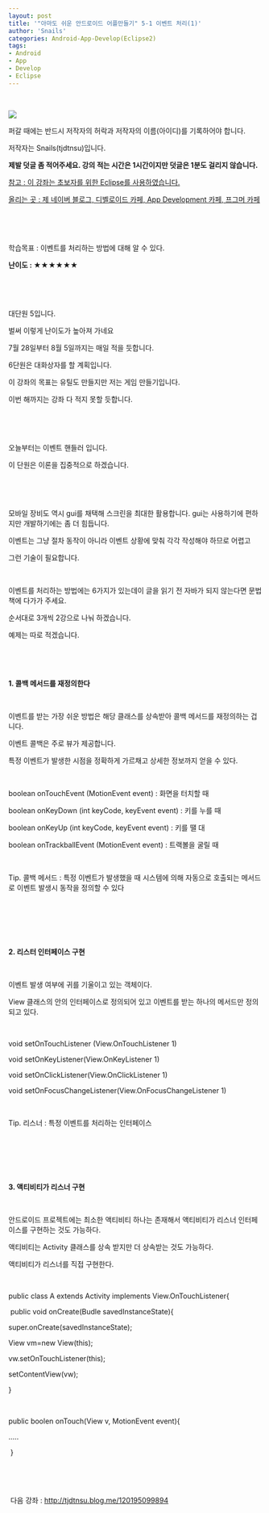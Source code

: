 ```yaml
---
layout: post
title: '"아마도 쉬운 안드로이드 어플만들기" 5-1 이벤트 처리(1)'
author: 'Snails'
categories: Android-App-Develop(Eclipse2)
tags:
- Android
- App
- Develop
- Eclipse
---
```



<script> location.href='https://cafe.naver.com/develoid/288121' ; </script>

<p>&nbsp;</p>
<p></p>
<p><img src="https://dthumb-phinf.pstatic.net/?src=%22http%3A%2F%2Fpostfiles3.naver.net%2F20130523_178%2Ftjdtnsu_1369283538974akCh1_JPEG%2Fand.jpg%3Ftype%3Dw2%22&amp;type=cafe_wa740"></p>
<p>퍼갈 때에는 반드시 저작자의 허락과 저작자의 이름(아이디)를 기록하어야 합니다.</p>
<p>저작자는 Snails(tjdtnsu)입니다.</p>
<p><strong>제발 덧글 좀 적어주세요. 강의 적는 시간은 1시간이지만 덧글은 1분도 걸리지 않습니다.</strong></p>
<p><u>참고 : 이 강좌는 초보자를 위한 Eclipse를 사용하였습니다.</u></p>
<p><u>올리는 곳 : 제 네이버 블로그, 디벨로이드 카페, App Development 카페, 프그머 카페</u></p>
<p>&nbsp;</p>
<p><u>﻿</u></p>
<p>학습목표 :&nbsp;이벤트를 처리하는 방법에 대해 알 수 있다.</p>
<p><strong>난이도 : ★★★★★★</strong>&nbsp; </p>
<p>&nbsp;</p>
<p>&nbsp;</p>
<p>대단원 5입니다.</p>
<p>벌써 이렇게 난이도가 높아져 가네요</p>
<p>7월 28일부터 8월 5일까지는 매일 적을 듯합니다.</p>
<p>6단원은 대화상자를 할 계획입니다.</p>
<p>이 강좌의 목표는 유틸도 만들지만 저는 게임 만들기입니다.</p>
<p>이번 해까지는 강좌 다 적지 못할 듯합니다.</p>
<p>&nbsp;</p>
<p>&nbsp;</p>
<p>오늘부터는 이벤트 핸들러 입니다.</p>
<p>이 단원은 이론을 집중적으로 하겠습니다.</p>
<p>&nbsp;</p>
<p>&nbsp;</p>
<p>모바일 장비도 역시 gui를 채택해 스크린을 최대한 활용합니다. gui는 사용하기에 편하지만 개발하기에는 좀 더 힘듭니다.</p>
<p>이벤트는 그냥 절차 동작이 아니라 이벤트 상황에 맞춰 각각 작성해야 하므로 어렵고</p>
<p>그런 기술이 필요합니다.</p>
<p>&nbsp;</p>
<p>이벤트를 처리하는 방법에는 6가지가 있는데이 글을 읽기 전 자바가 되지 않는다면 문법책에 다가가 주세요.</p>
<p>순서대로 3개씩 2강으로 나눠 하겠습니다.</p>
<p>예제는 따로 적겠습니다.</p>
<p>&nbsp;</p>
<p>&nbsp;</p>
<p><strong>1. 콜백 메서드를 재정의한다</strong></p>
<p>&nbsp;</p>
<p>이벤트를 받는 가장 쉬운 방법은 해당 클래스를 상속받아 콜백 메서드를 재정의하는 겁니다.</p>
<p>이벤트 콜백은 주로 뷰가 제공합니다.</p>
<p>특정 이벤트가 발생한 시점을 정확하게 가르채고 상세한 정보까지 얻을 수 있다.</p>
<p>&nbsp;</p>
<p>boolean onTouchEvent (MotionEvent event) : 화면을 터치할 때</p>
<p>boolean onKeyDown (int keyCode,&nbsp;keyEvent event) : 키를 누를 때</p>
<p>boolean onKeyUp (int keyCode,&nbsp;keyEvent event) : 키를 땔 대</p>
<p>boolean onTrackballEvent (MotionEvent event) : 트랙볼을 굴릴 때</p>
<p>&nbsp;</p>
<p>Tip. 콜백 메서드 : 특정 이벤트가 발생했을 때 시스템에 의해 자동으로 호출되는 메서드로 이벤트 발생시 동작을 정의할 수 있다</p>
<p>&nbsp;</p>
<p>&nbsp;</p>
<p>&nbsp;</p>
<p><strong>2. 리스터 인터페이스 구현</strong></p>
<p>&nbsp;</p>
<p>이벤트 발생 여부에 귀를 기울이고 있는 객체이다.</p>
<p>View 클래스의 안의 인터페이스로 정의되어 있고 이벤트를 받는 하나의 메서드만 정의되고 있다.</p>
<p>&nbsp;</p>
<p>void setOnTouchListener (View.OnTouchListener 1)</p>
<p>void setOnKeyListener(View.OnKeyListener 1)</p>
<p>void setOnClickListener(View.OnClickListener 1)</p>
<p>void setOnFocusChangeListener(View.OnFocusChangeListener 1)</p>
<p>&nbsp;</p>
<p>Tip. 리스너 : 특정 이벤트를 처리하는 인터페이스</p>
<p>&nbsp;</p>
<p>&nbsp;</p>
<p>&nbsp;</p>
<p><strong>3. 액티비티가 리스너 구현</strong></p>
<p>&nbsp;</p>
<p>안드로이드 프로젝트에는 최소한 액티비티 하나는 존재해서 액티비티가 리스너 인터페이스를 구현하는 것도 가능하다.</p>
<p>액티비티는 Activity 클래스를 상속 받지만 더 상속받는 것도 가능하다.</p>
<p>액티비티가 리스너를 직접 구현한다.</p>
<p>&nbsp;</p>
<p>public class A extends Activity implements View.OnTouchListener{</p>
<p>&nbsp;public void onCreate(Budle savedInstanceState){</p>
<p>super.onCreate(savedInstanceState);</p>
<p>View vm=new View(this);</p>
<p>vw.setOnTouchListener(this);</p>
<p>setContentView(vw);</p>
<p>}</p>
<p>&nbsp;</p>
<p>public boolen onTouch(View v, MotionEvent event){</p>
<p>.....</p>
<p>&nbsp;}</p>
<p>&nbsp;</p>
<p>&nbsp;</p>
<p>&nbsp;다음 강좌 : <a href="http://tjdtnsu.blog.me/120195099894">http://tjdtnsu.blog.me/120195099894</a></p>
<p></p>
<p>&nbsp;</p>

 </p>

